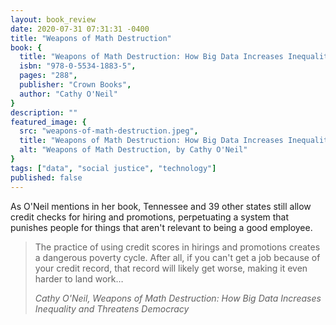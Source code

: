 ```yaml
---
layout: book_review
date: 2020-07-31 07:31:31 -0400
title: "Weapons of Math Destruction"
book: {
  title: "Weapons of Math Destruction: How Big Data Increases Inequality and Threatens Democracy",
  isbn: "978-0-5534-1883-5",
  pages: "288",
  publisher: "Crown Books",
  author: "Cathy O'Neil"
}
description: ""
featured_image: {
  src: "weapons-of-math-destruction.jpeg",
  title: "Weapons of Math Destruction: How Big Data Increases Inequality and Threatens Democracy",
  alt: "Weapons of Math Destruction, by Cathy O'Neil"
}
tags: ["data", "social justice", "technology"]
published: false
---
```


As O'Neil mentions in her book, Tennessee and 39 other states still allow credit checks for hiring and promotions, perpetuating a system that punishes people for things that aren't relevant to being a good employee.

> The practice of using credit scores in hirings and promotions creates a dangerous poverty cycle. After all, if you can't get a job because of your credit record, that record will likely get worse, making it even harder to land work&hellip;
>
> <cite>Cathy O'Neil, Weapons of Math Destruction: How Big Data Increases Inequality and Threatens Democracy</cite>